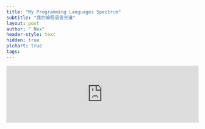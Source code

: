 ```yaml
---
title: "My Programming Languages Spectrum"
subtitle: "我的编程语言光谱"
layout: post
author: " Nex"
header-style: text
hidden: true
plchart: true
tags:
---
```


<iframe 
  id="chart"
  src="https://huangxuan.me/PL-chart/"
  frameborder="0" 
  scrolling="no" 
  style="width: 100%">
</iframe>
